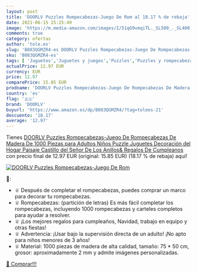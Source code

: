```yaml
---
layout: post
title: 'DOORLV Puzzles Rompecabezas-Juego De Rom al 18.17 % de rebaja'
date: 2021-06-15 15:25:49
image: 'https://m.media-amazon.com/images/I/51qG9vmqiTL._SL500_._SL400_.jpg'
comments: true
category: ofertas
author: 'tole.es'
slug: 'B083QGMZR4-es DOORLV Puzzles Rompecabezas-Juego De Rompecabezas De...'
sku: 'B083QGMZR4-es'
tags: [ 'Juguetes','Juguetes y juegos','Puzzles','Puzzles y rompecabezas','doorlv','juguetes','puzzle','puzzles','rompecabezas', ]
actualPrice: 12.97 EUR
currency: EUR
price: 12.97
comparePrice: 15.85 EUR
prodname: 'DOORLV Puzzles Rompecabezas-Juego De Rompecabezas De Madera De 1000 Piezas para Adultos Niños Puzzle Juguetes Decoración del Hogar Paisaje Castillo del Señor De Los Anillos& Regalos De Cumpleanos'
country: 'es'
flag: '🇪🇸'
brand: 'DOORLV'
buyurl: 'https://www.amazon.es/dp/B083QGMZR4/?tag=tolees-21'
descuento: '18.17'
average: '12.97'
---
```


Tienes [DOORLV Puzzles Rompecabezas-Juego De Rompecabezas De Madera De 1000 Piezas para Adultos Niños Puzzle Juguetes Decoración del Hogar Paisaje Castillo del Señor De Los Anillos& Regalos De Cumpleanos](https://www.amazon.es/dp/B083QGMZR4/?tag=tolees-21) con precio final de  12.97 EUR (original: 15.85 EUR) (18.17 %  de rebaja) aqui!

[![DOORLV Puzzles Rompecabezas-Juego De Rom](https://m.media-amazon.com/images/I/51qG9vmqiTL._SL500_._SL400_.jpg)](https://www.amazon.es/dp/B083QGMZR4/?tag=tolees-21)

🔎:

- ♕ Después de completar el rompecabezas, puedes comprar un marco para decorar tu rompecabezas.
- ♕ Rompecabezas: (partición de letras) Es más fácil completar los rompecabezas, incluyendo 1000 rompecabezas y carteles completos para ayudar a resolver.
- ♕ ¡Los mejores regalos para cumpleaños, Navidad, trabajo en equipo y otras fiestas!
- ♕ Advertencia: ¡Usar bajo la supervisión directa de un adulto! ¡No apto para niños menores de 3 años!
- ♕ Material: 1000 piezas de madera de alta calidad, tamaño: 75 * 50 cm, grosor: aproximadamente 2 mm y admite imágenes personalizadas.

[🛒 Comprar!!!](https://www.amazon.es/dp/B083QGMZR4/?tag=tolees-21)
